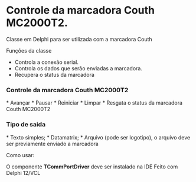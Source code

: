 # Controle da marcadora Couth MC2000T2.

Classe em Delphi para ser utilizada com a marcadora Couth

Funções da classe
* Controla a conexão serial.
* Controla os dados que serão enviadas a marcadora.
* Recupera o status da marcadora

<h3>Controle da marcadora Couth MC2000T2</h3>
* Avançar
* Pausar
* Reiniciar
* Limpar
* Resgata o status da marcadora Couth MC2000T2

<h3>Tipo de saida</h3>
* Texto simples;
* Datamatrix;
* Arquivo (pode ser logotipo), o arquivo deve ser previamente enviado a marcadora


Como usar:



O componente <b>TCommPortDriver</b> deve ser instalado na IDE
Feito com Delphi 12/VCL
